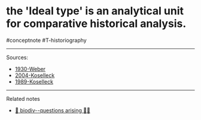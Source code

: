 # the 'Ideal type' is an analytical unit for comparative historical analysis.
#conceptnote #T-historiography


---
Sources: 
- [1930-Weber](1930-Weber.md)
- [2004-Koselleck](2004-Koselleck.md)
- [1989-Koselleck](1989-Koselleck.md)

---

Related notes
- [🌳 biodiv--questions arising ☝🏻](🌳%20biodiv--questions%20arising%20☝🏻.md)

